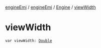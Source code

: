 [engineEmi](../../index.md) / [engineEmi](../index.md) / [Engine](index.md) / [viewWidth](./view-width.md)

# viewWidth

`var viewWidth: `[`Double`](https://kotlinlang.org/api/latest/jvm/stdlib/kotlin/-double/index.html)